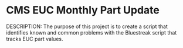 # CMS EUC Monthly Part Update
DESCRIPTION: The purpose of this project is to create a script that identifies known and common problems with the Bluestreak script that tracks EUC part values.
